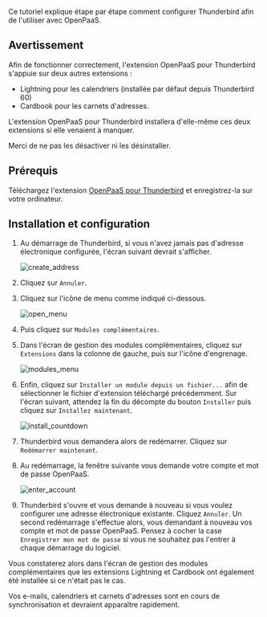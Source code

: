 Ce tutoriel explique étape par étape comment configurer Thunderbird afin de l'utiliser avec OpenPaaS.

## Avertissement

Afin de fonctionner correctement, l'extension OpenPaaS pour Thunderbird s'appuie sur deux autres extensions :

* Lightning pour les calendriers (installée par défaut depuis Thunderbird 60)
* Cardbook pour les carnets d'adresses.

L'extension OpenPaaS pour Thunderbird installera d'elle-même ces deux extensions si elle venaient à manquer.

Merci de ne pas les désactiver ni les désinstaller.

## Prérequis

Téléchargez l'extension [OpenPaaS pour Thunderbird](/account/downloads/thunderbird/op-tb-autoconf.xpi) et enregistrez-la sur votre ordinateur.

## Installation et configuration

1. Au démarrage de Thunderbird, si vous n'avez jamais pas d'adresse électronique configurée, l'écran suivant devrait s'afficher.

    ![create_address](/account/assets/images/fr/thunderbird_create_address.png)

2. Cliquez sur `Annuler`.

3. Cliquez sur l'icône de menu comme indiqué ci-dessous.

    ![open_menu](/account/assets/images/fr/thunderbird_open_menu.png)

4. Puis cliquez sur `Modules complémentaires`.

5. Dans l'écran de gestion des modules complémentaires, cliquez sur `Extensions` dans la colonne de gauche, puis sur l'icône d'engrenage.

    ![modules_menu](/account/assets/images/fr/thunderbird_modules_menu.png)

6. Enfin, cliquez sur `Installer un module depuis un fichier...` afin de sélectionner le fichier d'extension téléchargé précédemment. Sur l'écran suivant, attendez la fin du décompte du bouton `Installer` puis cliquez sur `Installez maintenant`.

    ![install_countdown](/account/assets/images/fr/thunderbird_install_now.png)

7. Thunderbird vous demandera alors de redémarrer. Cliquez sur `Redémarrer maintenant`.

8. Au redémarrage, la fenêtre suivante vous demande votre compte et mot de passe OpenPaaS.

    ![enter_account](/account/assets/images/fr/thunderbird_enter_account.png)

9. Thunderbird s'ouvre et vous demande à nouveau si vous voulez configurer une adresse électronique existante. Cliquez `Annuler`. Un second redémarrage s'effectue alors, vous demandant à nouveau vos compte et mot de passe OpenPaaS. Pensez à cocher la case `Enregistrer mon mot de passe` si vous ne souhaitez pas l'entrer à chaque démarrage du logiciel.

Vous constaterez alors dans l'écran de gestion des modules complémentaires que les extensions Lightning et Cardbook ont également été installée si ce n'était pas le cas.

Vos e-mails, calendriers et carnets d'adresses sont en cours de synchronisation et devraient apparaître rapidement.
